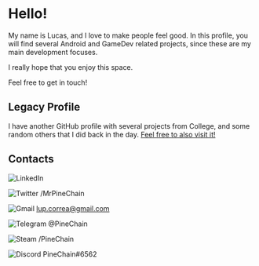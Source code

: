 # Hello!

My name is Lucas, and I love to make people feel good. In this profile, you will find several Android and GameDev related projects, since these are my main development focuses.

I really hope that you enjoy this space.

Feel free to get in touch!

## Legacy Profile

I have another GitHub profile with several projects from College, and some random others that I did back in the day. [Feel free to also visit it!](https://github.com/lupcorrea)

## Contacts
![[LinkedIn](https://img.shields.io/badge/LinkedIn-0077B5?style=for-the-badge&logo=linkedin&logoColor=white)](https://www.linkedin.com/in/meet-lucas-correa/)

![Twitter](https://img.shields.io/badge/Twitter-1DA1F2?style=for-the-badge&logo=twitter&logoColor=white) /MrPineChain

![Gmail](https://img.shields.io/badge/Gmail-D14836?style=for-the-badge&logo=gmail&logoColor=white) lup.correa@gmail.com

![Telegram](https://img.shields.io/badge/Telegram-2CA5E0?style=for-the-badge&logo=telegram&logoColor=white) @PineChain

![Steam](https://img.shields.io/badge/Steam-000000?style=for-the-badge&logo=steam&logoColor=white) /PineChain

![Discord](https://img.shields.io/badge/Discord-7289DA?style=for-the-badge&logo=discord&logoColor=white) PineChain#6562
